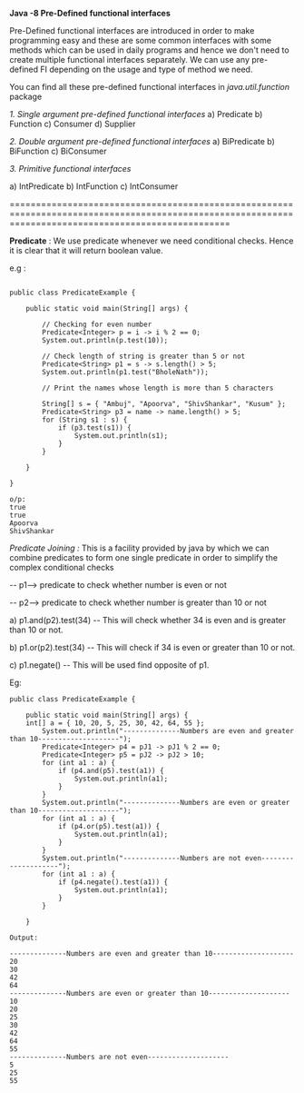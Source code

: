 **Java -8 Pre-Defined functional interfaces**

Pre-Defined functional interfaces are introduced in order to make programming easy and these are some common interfaces with some methods which can be used in daily programs and hence we don't need to create multiple functional interfaces separately. 
  We can use any pre-defined FI depending on the usage and type of method we need.

You can find all these pre-defined functional interfaces in *java.util.function* package

*1. Single argument pre-defined functional interfaces*
a) Predicate
b) Function
c) Consumer
d) Supplier

*2. Double argument pre-defined functional interfaces*
a) BiPredicate
b) BiFunction
c) BiConsumer

*3. Primitive functional interfaces*

a) IntPredicate
b) IntFunction
c) IntConsumer

======================================================================================================================================================

**Predicate** : We use predicate whenever we need conditional checks. Hence it is clear that it will return boolean value. 

e.g : 
```import java.util.function.Predicate;

public class PredicateExample {

	public static void main(String[] args) {

		// Checking for even number
		Predicate<Integer> p = i -> i % 2 == 0;
		System.out.println(p.test(10));

		// Check length of string is greater than 5 or not
		Predicate<String> p1 = s -> s.length() > 5;
		System.out.println(p1.test("BholeNath"));
		
		// Print the names whose length is more than 5 characters
		
		String[] s = { "Ambuj", "Apoorva", "ShivShankar", "Kusum" };
		Predicate<String> p3 = name -> name.length() > 5;
		for (String s1 : s) {
			if (p3.test(s1)) {
				System.out.println(s1);
			}
		}

	}

}

o/p: 
true
true
Apoorva
ShivShankar
```
*Predicate Joining :* This is a facility provided by java by which we can combine predicates to form one single predicate in order to simplify the complex conditional checks

-- p1--> predicate to check whether number is even or not

-- p2--> predicate to check whether number is greater than 10 or not

a) p1.and(p2).test(34) -- This will check whether 34 is even and is greater than 10 or not.

b) p1.or(p2).test(34) -- This will check if 34 is even or greater than 10 or not.

c) p1.negate() -- This will be used find opposite of p1.

Eg:

```
public class PredicateExample {

	public static void main(String[] args) {
	int[] a = { 10, 20, 5, 25, 30, 42, 64, 55 };
		System.out.println("--------------Numbers are even and greater than 10--------------------");
		Predicate<Integer> p4 = pJ1 -> pJ1 % 2 == 0;
		Predicate<Integer> p5 = pJ2 -> pJ2 > 10;
		for (int a1 : a) {
			if (p4.and(p5).test(a1)) {
				System.out.println(a1);
			}
		}
		System.out.println("--------------Numbers are even or greater than 10--------------------");
		for (int a1 : a) {
			if (p4.or(p5).test(a1)) {
				System.out.println(a1);
			}
		}
		System.out.println("--------------Numbers are not even--------------------");
		for (int a1 : a) {
			if (p4.negate().test(a1)) {
				System.out.println(a1);
			}
		}

	}
	
Output:

--------------Numbers are even and greater than 10--------------------
20
30
42
64
--------------Numbers are even or greater than 10--------------------
10
20
25
30
42
64
55
--------------Numbers are not even--------------------
5
25
55
```
